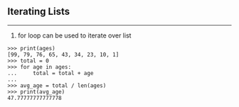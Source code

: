 ## Iterating Lists
---
1. for loop can be used to iterate over list

```
>>> print(ages)
[99, 79, 76, 65, 43, 34, 23, 10, 1]
>>> total = 0
>>> for age in ages:
...     total = total + age
... 
>>> avg_age = total / len(ages)
>>> print(avg_age)
47.77777777777778
```
